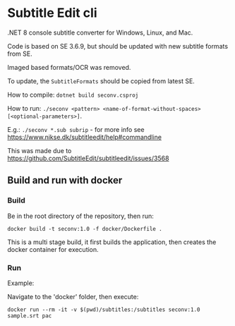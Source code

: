 # Subtitle Edit cli 

.NET 8 console subtitle converter for Windows, Linux, and Mac.

Code is based on SE 3.6.9, but should be updated with new subtitle formats from SE.

Imaged based formats/OCR was removed.

To update, the `SubtitleFormats` should be copied from latest SE.

How to compile: `dotnet build seconv.csproj`

How to run: `./seconv <pattern> <name-of-format-without-spaces> [<optional-parameters>]`.

E.g.: `./seconv *.sub subrip` - for more info see https://www.nikse.dk/subtitleedit/help#commandline

This was made due to https://github.com/SubtitleEdit/subtitleedit/issues/3568


## Build and run with docker

### Build

Be in the root directory of the repository, then run:    
```
docker build -t seconv:1.0 -f docker/Dockerfile .
```

This is a multi stage build, it first builds the application, then creates the docker container for execution. 

### Run

Example:

Navigate to the 'docker' folder, then execute:   
```
docker run --rm -it -v $(pwd)/subtitles:/subtitles seconv:1.0  sample.srt pac
```

